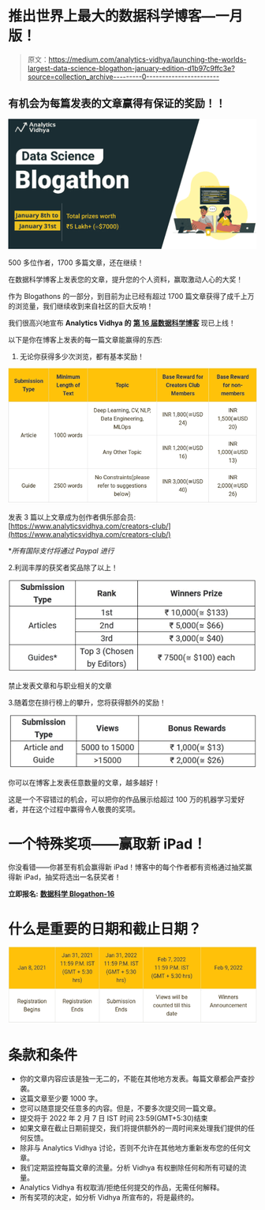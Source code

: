 # 推出世界上最大的数据科学博客—一月版！

> 原文：<https://medium.com/analytics-vidhya/launching-the-worlds-largest-data-science-blogathon-january-edition-d1b97c9ffc3e?source=collection_archive---------0----------------------->

## 有机会为每篇发表的文章赢得有保证的奖励！！

![](img/ec6f9619c9839e6891b6ae0523d3c1b4.png)

500 多位作者，1700 多篇文章，还在继续！

在数据科学博客上发表您的文章，提升您的个人资料，赢取激动人心的大奖！

作为 Blogathons 的一部分，到目前为止已经有超过 1700 篇文章获得了成千上万的浏览量，我们继续收到来自社区的巨大反响！

我们很高兴地宣布 **Analytics Vidhya 的** [**第 16 届数据科学博客**](https://datahack.analyticsvidhya.com/contest/blogathon-16/?utm_source=newsletter&utm_medium=medium&utm_campaign=blogathon16) 现已上线！

以下是你在博客上发表的每一篇文章能赢得的东西:

1.  无论你获得多少次浏览，都有基本奖励！

![](img/6c91a3bf334ec74c5b43d89c4291d0b0.png)

发表 3 篇以上文章成为创作者俱乐部会员:[https://www.analyticsvidhya.com/creators-club/](https://www.analyticsvidhya.com/creators-club/)

**所有国际支付将通过 Paypal 进行*

2.利润丰厚的获奖者奖品除了以上！

![](img/c4566e3131110c323f81ffd83342c4e1.png)

禁止发表文章和与职业相关的文章

3.随着您在排行榜上的攀升，您将获得额外的奖励！

![](img/43e1ad9cacf8a4baaf0a4c9b13cafa36.png)

你可以在博客上发表任意数量的文章，越多越好！

这是一个不容错过的机会，可以把你的作品展示给超过 100 万的机器学习爱好者，并在这个过程中赢得令人敬畏的奖项。

# 一个特殊奖项——赢取新 iPad！

你没看错——你甚至有机会赢得新 iPad！博客中的每个作者都有资格通过抽奖赢得新 iPad，抽奖将选出一名获奖者！

**立即报名:** [**数据科学 Blogathon-16**](https://datahack.analyticsvidhya.com/contest/blogathon-16/?utm_source=newsletter&utm_medium=medium&utm_campaign=blogathon16)

# 什么是重要的日期和截止日期？

![](img/323015385cf3036bf36842e20b5f0487.png)

# 条款和条件

*   你的文章内容应该是独一无二的，不能在其他地方发表。每篇文章都会严查抄袭。
*   这篇文章至少要 1000 字。
*   您可以随意提交任意多的内容。但是，不要多次提交同一篇文章。
*   提交将于 2022 年 2 月 7 日 IST 时间 23:59(GMT+5:30)结束
*   如果文章在截止日期前提交，我们将提供额外的一周时间来处理我们提供的任何反馈。
*   除非与 Analytics Vidhya 讨论，否则不允许在其他地方重新发布您的任何文章。
*   我们定期监控每篇文章的流量。分析 Vidhya 有权删除任何和所有可疑的流量。
*   Analytics Vidhya 有权取消/拒绝任何提交的作品，无需任何解释。
*   所有奖项的决定，如分析 Vidhya 所宣布的，将是最终的。